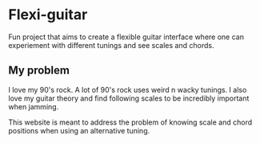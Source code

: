 # Flexi-guitar

Fun project that aims to create a flexible guitar interface where one can experiement with
different tunings and see scales and chords.

## My problem
I love my 90's rock. A lot of 90's rock uses weird n wacky tunings. 
I also love my guitar theory and find following scales to be incredibly important when jamming.

This website is meant to address the problem of knowing scale and chord positions when using
an alternative tuning. 

